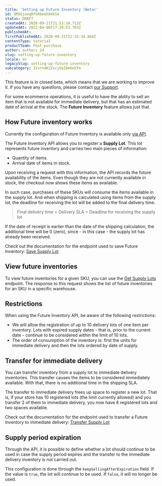 ```yaml
---
title: 'Setting up Future Inventory (Beta)'
id: UMSGjooqRfkRbeoh94kS4
status: DRAFT
createdAt: 2020-09-21T21:53:10.713Z
updatedAt: 2022-04-06T17:28:53.703Z
publishedAt: 
firstPublishedAt: 2020-09-21T22:32:34.864Z
contentType: tutorial
productTeam: Post-purchase
author: authors_24
slug: setting-up-future-inventory
locale: en
legacySlug: setting-up-future-inventory
subcategory: 32vrn4K2ZscjUaIBe6w5fm
---
```


<div class="alert alert-info">
<p>This feature is in closed beta, which means that we are working to improve it. If you have any questions, please contact <a href="https://support.vtex.com/hc/pt-br/requests">our Support</a>.</p>
</div>

For some ecommerce operations, it is useful to have the ability to sell an item that is not available for immediate delivery, but that has an estimated date of arrival at the stock. The __Future Inventory__ feature allows just that.

## How Future inventory works

<div class="alert alert-warning">
Currently the configuration of Future Inventory is available only <a target="_blank" href="https://developers.vtex.com/reference/inventory#savesupplylot">via API</a>.
</div>

The Future Inventory API allows you to register a __Supply Lot__. This lot represents future inventory and carries two main pieces of information:
- Quantity of items.
- Arrival date of items in stock.

Upon receiving a request with this information, the API records the future availability of the items. Even though they are not currently available in stock, the checkout now shows these items as available.

In such case, purchases of these SKUs will consume the items available in the supply lot. And when shipping is calculated using items from the supply lot, the deadline for receiving the lot will be added to the final delivery time.

>Final delivery time = Delivery SLA + Deadline for receiving the supply lot

<div class="alert alert-info">
If the date of receipt is earlier than the date of the shipping calculation, the additional time will be 0 (zero), since - in this case - the supply lot has already been received.</div>

Check out the documentation for the endpoint used to save Future Inventory:
[Save Supply Lot](https://developers.vtex.com/reference/inventory#savesupplylot)

## View future inventories

To view future inventories for a given SKU, you can use the [Get Supply Lots](https://developers.vtex.com/reference/inventory#getsupplylots) endpoint. The response to this request shows the list of future inventories for an SKU in a specific warehouse.

## Restrictions

When using the Future Inventory API, be aware of the following restrictions:

- We will allow the registration of up to 10 delivery lots of one item per inventory. Lots with expired supply dates - that is, prior to the current date - continue to be considered within the limit of 10 lots.
- The order of consumption of the inventory is: first the units for immediate delivery and then the lots ordered by date of supply.

## Transfer for immediate delivery

You can transfer inventory from a supply lot to immediate delivery inventories. This transfer causes the items to be considered immediately available. With that, there is no additional time in the shipping SLA.

<div class="alert alert-info">
The transfer to immediate delivery frees up space to register a new lot. That is, if your store has 10 registered lots (the limit currently allowed) and you transfer 2 of them to immediate delivery, you now have 8 registered lots and two spaces available.
</div>

Check out the documentation for the endpoint used to transfer a Future Inventory to immediate delivery:
[Transfer Supply Lot](https://developers.vtex.com/reference/inventory#transfersupplylot)

## Supply period expiration

Through the API, it is possible to define whether a lot should continue to be used in case the supply period expires and the transfer to the immediate delivery inventory is not carried out.

This configuration is done through the `keepSellingAfterExpiration` field. If the value is `true`, the lot will continue to be used. If `false`, it will no longer be used.
